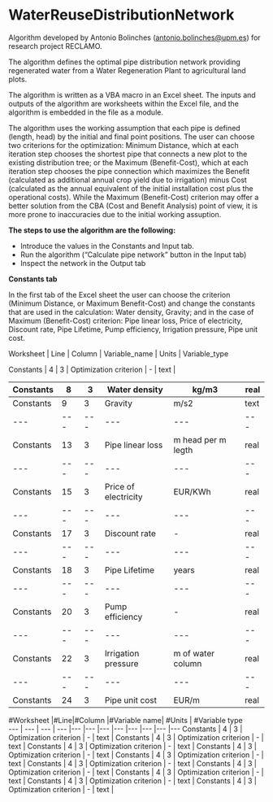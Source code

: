 # WaterReuseDistributionNetwork
Algorithm developed by Antonio Bolinches (antonio.bolinches@upm.es) for research project RECLAMO.

The algorithm defines the optimal pipe distribution network providing regenerated water from a Water Regeneration Plant to agricultural land plots.

The algorithm is written as a VBA macro in an Excel sheet. The inputs and outputs of the algorithm are worksheets within the Excel file, and the algorithm is embedded in the file as a module.

The algorithm uses the working assumption that each pipe is defined (length, head) by the initial and final point positions. The user can choose two criterions for the optimization: Minimum Distance, which at each iteration step chooses the shortest pipe that connects a new plot to the existing distribution tree; or the Maximum (Benefit-Cost), which at each iteration step chooses the pipe connection which maximizes the Benefit (calculated as additional annual crop yield due to irrigation) minus Cost (calculated as the annual equivalent of the initial installation cost plus the operational costs). While the Maximum (Benefit-Cost) criterion may offer a better solution from the CBA (Cost and Benefit Analysis) point of view, it is more prone to inaccuracies due to the initial working assuption.

**The steps to use the algorithm are the following:**
  - Introduce the values in the Constants and Input tab.
  - Run the algorithm (“Calculate pipe network” button in the Input tab)
  -  Inspect the network in the Output tab


**Constants tab**

In the first tab of the Excel sheet the user can choose the criterion (Minimum Distance, or Maximum Benefit-Cost) and change the constants that are used in the calculation: Water density, Gravity; and in the case of Maximum (Benefit-Cost) criterion: Pipe linear loss, Price of electricity, Discount rate, Pipe Lifetime, Pump efficiency, Irrigation pressure, Pipe unit cost.

Worksheet | Line | Column | Variable_name | Units | Variable_type   

Constants | 4 | 3 | Optimization criterion | - | text |

Constants | 8 | 3 | Water density | kg/m3 | real |
--- | --- | --- | --- |--- |--- 
Constants | 9 | 3 | Gravity | m/s2 | text |
--- | --- | --- | --- |--- |--- 
Constants | 13 | 3 | Pipe linear loss | m head per m legth | real |
--- | --- | --- | --- |--- |--- 
Constants | 15 | 3 | Price of electricity | EUR/KWh | real |
--- | --- | --- | --- |--- |--- 
Constants | 17 | 3 | Discount rate | - | real |
--- | --- | --- | --- |--- |--- 
Constants | 18| 3 | Pipe Lifetime | years | real |
--- | --- | --- | --- |--- |--- 
Constants | 20 | 3 | Pump efficiency | - | real |
--- | --- | --- | --- |--- |--- 
Constants | 22 | 3 | Irrigation pressure | m of water column | real |
--- | --- | --- | --- |--- |--- 
Constants | 24 | 3 | Pipe unit cost | EUR/m | real |










#Worksheet |#Line|#Column |#Variable name| #Units | #Variable type  
--- | --- | --- | --- |--- |--- |--- |--- |--- |--- |--- |---
Constants | 4 | 3 | Optimization criterion | - | text |
Constants | 4 | 3 | Optimization criterion | - | text |
Constants | 4 | 3 | Optimization criterion | - | text |
Constants | 4 | 3 | Optimization criterion | - | text |
Constants | 4 | 3 | Optimization criterion | - | text |
Constants | 4 | 3 | Optimization criterion | - | text |
Constants | 4 | 3 | Optimization criterion | - | text |
Constants | 4 | 3 | Optimization criterion | - | text |
Constants | 4 | 3 | Optimization criterion | - | text |
Constants | 4 | 3 | Optimization criterion | - | text |
